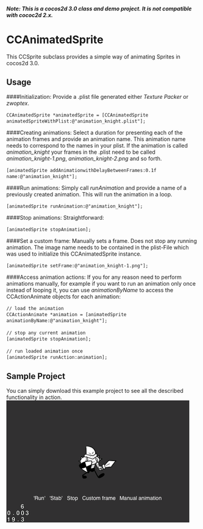 ##### Note: This is a cocos2d 3.0 class and demo project. It is not compatible with cococ2d 2.x.



# CCAnimatedSprite

This CCSprite subclass provides a simple way of animating Sprites in cocos2d 3.0.

## Usage


####Initialization:
Provide a .plist file generated either *Texture Packer* or *zwoptex*.

	CCAnimatedSprite *animatedSprite = [CCAnimatedSprite animatedSpriteWithPlist:@"animation_knight.plist"];

####Creating animations:
Select a duration for presenting each of the animation frames and provide an animation name. 
This animation name needs to correspond to the names in your plist. If the animation is called 
*animation_knight* your frames in the .plist need to be called *animation_knight-1.png*, *animation_knight-2.png* and so forth.

	[animatedSprite addAnimationwithDelayBetweenFrames:0.1f name:@"animation_knight"];
####Run animations:
Simply call *runAnimation* and provide a name of a previously created animation. This will run the animation in a loop.

	[animatedSprite runAnimation:@"animation_knight"];
	
####Stop animations:
Straightforward:
	
	[animatedSprite stopAnimation];

####Set a custom frame:
Manually sets a frame. Does not stop any running animation. The image name needs to be contained in the plist-File which was used to initialize this CCAnimatedSprite instance.
    
    [animatedSprite setFrame:@"animation_knight-1.png"];
    
####Access animation actions:
If you for any reason need to perform animations manually, for example if you want to run an animation only once instead of looping it, you can use *animationByName* to access the CCActionAnimate objects for each animation:
    
    // load the animation
    CCActionAnimate *animation = [animatedSprite animationByName:@"animation_knight"];
    
    // stop any current animation
    [animatedSprite stopAnimation];
    
    // run loaded animation once
    [animatedSprite runAction:animation];
    
## Sample Project
You can simply download this example project to see all the described functionality in action.
![image](CCAnimatedSprite.png)
